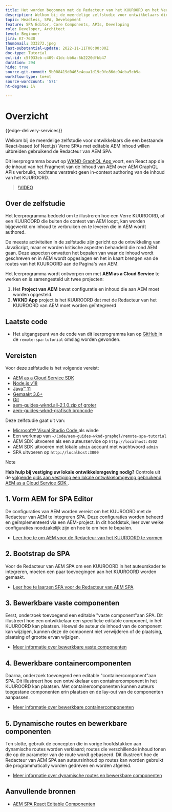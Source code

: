 ```yaml
---
title: Het worden begonnen met de Redacteur van het KUUROORD en het Verre KUUROORD - Overzicht
description: Welkom bij de meerdelige zelfstudie voor ontwikkelaars die een bestaande Remote SPAs met bewerkbare AEM-inhoud willen uitbreiden met de AEM SPA Editor.
topic: Headless, SPA, Development
feature: SPA Editor, Core Components, APIs, Developing
role: Developer, Architect
level: Beginner
jira: KT-7630
thumbnail: 333272.jpeg
last-substantial-update: 2022-11-11T00:00:00Z
doc-type: Tutorial
exl-id: c5f933eb-c409-41dc-bb6a-6b2220dfbb47
duration: 294
hide: true
source-git-commit: 5b008419d0463e4eaa1d19c9fe86de94cba5cb9a
workflow-type: tm+mt
source-wordcount: '571'
ht-degree: 1%

---
```


# Overzicht

{{edge-delivery-services}}

Welkom bij de meerdelige zelfstudie voor ontwikkelaars die een bestaande React-based (of Next.js) Verre SPAs met editable AEM inhoud willen uitbreiden gebruikend de Redacteur van AEM SPA.

Dit leerprogramma bouwt op [ WKND GraphQL App ](https://experienceleague.adobe.com/docs/experience-manager-learn/getting-started-with-aem-headless/graphql/overview.html?lang=nl-NL) voort, een React app die de inhoud van het Fragment van de Inhoud van AEM over AEM GraphQL APIs verbruikt, nochtans verstrekt geen in-context authoring van de inhoud van het KUUROORD.

>[!VIDEO](https://video.tv.adobe.com/v/333272?quality=12&learn=on)

## Over de zelfstudie

Het leerprogramma bedoeld om te illustreren hoe een Verre KUUROORD, of een KUUROORD die buiten de context van AEM loopt, kan worden bijgewerkt om inhoud te verbruiken en te leveren die in AEM wordt authored.

De meeste activiteiten in de zelfstudie zijn gericht op de ontwikkeling van JavaScript, maar er worden kritische aspecten behandeld die rond AEM gaan. Deze aspecten omvatten het bepalen van waar de inhoud wordt geschreven en in AEM wordt opgeslagen en het in kaart brengen van de routes van het KUUROORD aan de Pagina&#39;s van AEM.

Het leerprogramma wordt ontworpen om met **AEM as a Cloud Service** te werken en is samengesteld uit twee projecten:

1. Het __Project van AEM__ bevat configuratie en inhoud die aan AEM moet worden opgesteld.
1. __WKND App__ project is het KUUROORD dat met de Redacteur van het KUUROORD van AEM moet worden geïntegreerd

## Laatste code

+ Het uitgangspunt van de code van dit leerprogramma kan op [ GitHub ](https://github.com/adobe/aem-guides-wknd-graphql/tree/main/remote-spa-tutorial) in de `remote-spa-tutorial` omslag worden gevonden.

## Vereisten

Voor deze zelfstudie is het volgende vereist:

+ [AEM as a Cloud Service SDK](https://experienceleague.adobe.com/docs/experience-manager-learn/cloud-service/local-development-environment-set-up/aem-runtime.html?lang=nl-NL)
+ [ Node.js v18 ](https://nodejs.org/en/)
+ [ Java™ 11 ](https://downloads.experiencecloud.adobe.com/content/software-distribution/en/general.html)
+ [ Gemaakt 3.6+ ](https://maven.apache.org/)
+ [ Git ](https://git-scm.com/downloads)
+ [ aem-guides-wknd.all-2.1.0.zip of groter ](https://github.com/adobe/aem-guides-wknd/releases)
+ [ aem-guides-wknd-grafisch broncode ](https://github.com/adobe/aem-guides-wknd-graphql/tree/main)

Deze zelfstudie gaat uit van:

+ [ Microsoft® Visual Studio Code ](https://visualstudio.microsoft.com/) als winde
+ Een werkmap van `~/Code/aem-guides-wknd-graphql/remote-spa-tutorial`
+ AEM SDK uitvoeren als een auteurservice op `http://localhost:4502`
+ AEM SDK uitvoeren met lokale `admin` account met wachtwoord `admin`
+ SPA uitvoeren op `http://localhost:3000`

>[!NOTE]
>
> **Heb hulp bij vestiging uw lokale ontwikkelomgeving nodig?** Controle uit de [ volgende gids aan vestiging een lokale ontwikkelomgeving gebruikend AEM as a Cloud Service SDK ](https://experienceleague.adobe.com/docs/experience-manager-learn/cloud-service/local-development-environment-set-up/overview.html?lang=nl-NL).

## &#x200B;1. Vorm AEM for SPA Editor

De configuraties van AEM worden vereist om het KUUROORD met de Redacteur van AEM te integreren SPA. Deze configuraties worden beheerd en geïmplementeerd via een AEM-project. In dit hoofdstuk, leer over welke configuraties noodzakelijk zijn en hoe te om hen te bepalen.

+ [Leer hoe te om AEM voor de Redacteur van het KUUROORD te vormen](./aem-configure.md)

## &#x200B;2. Bootstrap de SPA

Voor de Redacteur van AEM SPA om een KUUROORD in het auteurskader te integreren, moeten een paar toevoegingen aan het KUUROORD worden gemaakt.

+ [Leer hoe te laarzen SPA voor de Redacteur van AEM SPA](./spa-bootstrap.md)

## &#x200B;3. Bewerkbare vaste componenten

Eerst, onderzoek toevoegend een editable &quot;vaste component&quot;aan SPA. Dit illustreert hoe een ontwikkelaar een specifieke editable component, in het KUUROORD kan plaatsen. Hoewel de auteur de inhoud van de component kan wijzigen, kunnen deze de component niet verwijderen of de plaatsing, plaatsing of grootte ervan wijzigen.

+ [Meer informatie over bewerkbare vaste componenten](./spa-fixed-component.md)

## &#x200B;4. Bewerkbare containercomponenten

Daarna, onderzoek toevoegend een editable &quot;containercomponent&quot;aan SPA. Dit illustreert hoe een ontwikkelaar een containercomponent in het KUUROORD kan plaatsen. Met containercomponenten kunnen auteurs toegestane componenten erin plaatsen en de lay-out van de componenten aanpassen.

+ [Meer informatie over bewerkbare containercomponenten](./spa-container-component.md)

## &#x200B;5. Dynamische routes en bewerkbare componenten

Ten slotte, gebruik de concepten die in vorige hoofdstukken aan dynamische routes worden verklaard; routes die verschillende inhoud tonen die op de parameter van de route wordt gebaseerd. Dit illustreert hoe de Redacteur van AEM SPA aan auteursinhoud op routes kan worden gebruikt die programmatically worden gedreven en worden afgeleid.

+ [Meer informatie over dynamische routes en bewerkbare componenten](./spa-dynamic-routes.md)

## Aanvullende bronnen

+ [ AEM SPA React Editable Componenten ](https://www.npmjs.com/package/@adobe/aem-react-editable-components)
